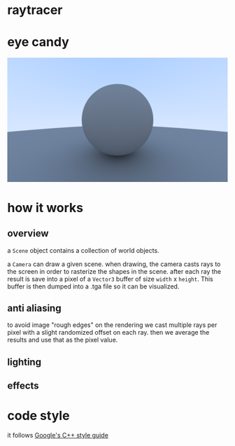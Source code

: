 # raytracer

# eye candy

![](screenshots/diffuse_big.png)

# how it works

## overview

a `Scene` object contains a collection of world objects.

a `Camera` can draw a given scene. when drawing, the camera casts rays to the screen in order to rasterize the shapes in the scene. after each ray the result is save into a pixel of a `Vector3` buffer of size `width` x `height`. This buffer is then dumped into a .tga file so it can be visualized.

## anti aliasing

to avoid image "rough edges" on the rendering we cast multiple rays per pixel with a slight randomized offset on each ray. then we average the results and use that as the pixel value. 

## lighting

## effects

# code style

it follows [Google's C++ style guide](https://google.github.io/styleguide/cppguide.html)
